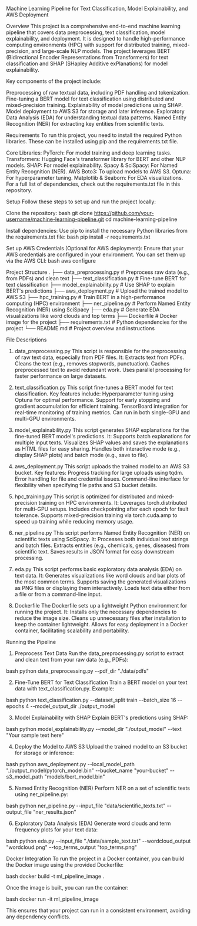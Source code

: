 Machine Learning Pipeline for Text Classification, Model Explainability, and AWS Deployment

Overview
This project is a comprehensive end-to-end machine learning pipeline that covers data preprocessing, text classification, model explainability, and deployment. It is designed to handle high-performance computing environments (HPC) with support for distributed training, mixed-precision, and large-scale NLP models. The project leverages BERT (Bidirectional Encoder Representations from Transformers) for text classification and SHAP (SHapley Additive exPlanations) for model explainability.

Key components of the project include:

Preprocessing of raw textual data, including PDF handling and tokenization.
Fine-tuning a BERT model for text classification using distributed and mixed-precision training.
Explainability of model predictions using SHAP.
Model deployment to AWS S3 for storage and later inference.
Exploratory Data Analysis (EDA) for understanding textual data patterns.
Named Entity Recognition (NER) for extracting key entities from scientific texts.

Requirements
To run this project, you need to install the required Python libraries. These can be installed using pip and the requirements.txt file.

Core Libraries:
PyTorch: For model training and deep learning tasks.
Transformers: Hugging Face's transformer library for BERT and other NLP models.
SHAP: For model explainability.
Spacy & SciSpacy: For Named Entity Recognition (NER).
AWS Boto3: To upload models to AWS S3.
Optuna: For hyperparameter tuning.
Matplotlib & Seaborn: For EDA visualizations.
For a full list of dependencies, check out the requirements.txt file in this repository.

Setup
Follow these steps to set up and run the project locally:

Clone the repository:
bash
git clone https://github.com/your-username/machine-learning-pipeline.git
cd machine-learning-pipeline

Install dependencies: Use pip to install the necessary Python libraries from the requirements.txt file:
bash
pip install -r requirements.txt

Set up AWS Credentials (Optional for AWS deployment): Ensure that your AWS credentials are configured in your environment. You can set them up via the AWS CLI:
bash
aws configure

Project Structure
.
├── data_preprocessing.py         # Preprocess raw data (e.g., from PDFs) and clean text
├── text_classification.py        # Fine-tune BERT for text classification
├── model_explainability.py       # Use SHAP to explain BERT's predictions
├── aws_deployment.py             # Upload the trained model to AWS S3
├── hpc_training.py               # Train BERT in a high-performance computing (HPC) environment
├── ner_pipeline.py               # Perform Named Entity Recognition (NER) using SciSpacy
├── eda.py                        # Generate EDA visualizations like word clouds and top terms
├── Dockerfile                    # Docker image for the project
├── requirements.txt              # Python dependencies for the project
└── README.md                     # Project overview and instructions

File Descriptions
1. data_preprocessing.py
This script is responsible for the preprocessing of raw text data, especially from PDF files. It:
Extracts text from PDFs.
Cleans the text (e.g., removes stopwords, punctuation).
Caches preprocessed text to avoid redundant work.
Uses parallel processing for faster performance on large datasets.

2. text_classification.py
This script fine-tunes a BERT model for text classification. Key features include:
Hyperparameter tuning using Optuna for optimal performance.
Support for early stopping and gradient accumulation for efficient training.
TensorBoard integration for real-time monitoring of training metrics.
Can run in both single-GPU and multi-GPU environments.

3. model_explainability.py
This script generates SHAP explanations for the fine-tuned BERT model's predictions. It:
Supports batch explanations for multiple input texts.
Visualizes SHAP values and saves the explanations as HTML files for easy sharing.
Handles both interactive mode (e.g., display SHAP plots) and batch mode (e.g., save to file).

4. aws_deployment.py
This script uploads the trained model to an AWS S3 bucket. Key features:
Progress tracking for large uploads using tqdm.
Error handling for file and credential issues.
Command-line interface for flexibility when specifying file paths and S3 bucket details.

5. hpc_training.py
This script is optimized for distributed and mixed-precision training on HPC environments. It:
Leverages torch.distributed for multi-GPU setups.
Includes checkpointing after each epoch for fault tolerance.
Supports mixed-precision training via torch.cuda.amp to speed up training while reducing memory usage.

6. ner_pipeline.py
This script performs Named Entity Recognition (NER) on scientific texts using SciSpacy. It:
Processes both individual text strings and batch files.
Extracts entities (e.g., chemicals, genes, diseases) from scientific text.
Saves results in JSON format for easy downstream processing.

7. eda.py
This script performs basic exploratory data analysis (EDA) on text data. It:
Generates visualizations like word clouds and bar plots of the most common terms.
Supports saving the generated visualizations as PNG files or displaying them interactively.
Loads text data either from a file or from a command-line input.

8. Dockerfile
The Dockerfile sets up a lightweight Python environment for running the project. It:
Installs only the necessary dependencies to reduce the image size.
Cleans up unnecessary files after installation to keep the container lightweight.
Allows for easy deployment in a Docker container, facilitating scalability and portability.

Running the Pipeline
1. Preprocess Text Data
Run the data_preprocessing.py script to extract and clean text from your raw data (e.g., PDFs):

bash
python data_preprocessing.py --pdf_dir "./data/pdfs"

2. Fine-Tune BERT for Text Classification
Train a BERT model on your text data with text_classification.py. Example:

bash
python text_classification.py --dataset_split train --batch_size 16 --epochs 4 --model_output_dir ./output_model

3. Model Explainability with SHAP
Explain BERT's predictions using SHAP:

bash
python model_explainability.py --model_dir "./output_model" --text "Your sample text here"

4. Deploy the Model to AWS S3
Upload the trained model to an S3 bucket for storage or inference:

bash
python aws_deployment.py --local_model_path "./output_model/pytorch_model.bin" --bucket_name "your-bucket" --s3_model_path "models/bert_model.bin"

5. Named Entity Recognition (NER)
Perform NER on a set of scientific texts using ner_pipeline.py:

bash
python ner_pipeline.py --input_file "data/scientific_texts.txt" --output_file "ner_results.json"

6. Exploratory Data Analysis (EDA)
Generate word clouds and term frequency plots for your text data:

bash
python eda.py --input_file "./data/sample_text.txt" --wordcloud_output "wordcloud.png" --top_terms_output "top_terms.png"

Docker Integration
To run the project in a Docker container, you can build the Docker image using the provided Dockerfile:

bash
docker build -t ml_pipeline_image .

Once the image is built, you can run the container:

bash
docker run -it ml_pipeline_image

This ensures that your project can run in a consistent environment, avoiding any dependency conflicts.
